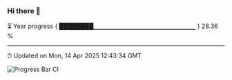 ### Hi there 👋

⏳ Year progress { ████████▁▁▁▁▁▁▁▁▁▁▁▁▁▁▁▁▁▁▁▁▁▁ } 28.36 %

---

⏰ Updated on Mon, 14 Apr 2025 12:43:34 GMT

![Progress Bar CI](https://github.com/liununu/liununu/workflows/Progress%20Bar%20CI/badge.svg)
